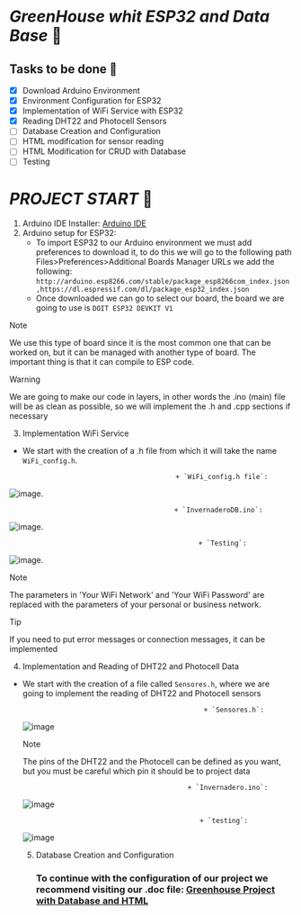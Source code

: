 # ***GreenHouse whit ESP32 and Data Base*** :monocle_face:

## Tasks to be done :robot:
- [x] Download Arduino Environment
- [x] Environment Configuration for ESP32
- [x] Implementation of WiFi Service with ESP32
- [x] Reading DHT22 and Photocell Sensors
- [ ] Database Creation and Configuration
- [ ] HTML modification for sensor reading
- [ ] HTML Modification for CRUD with Database
- [ ] Testing

# ***PROJECT START*** :space_invader:
1. Arduino IDE Installer: [Arduino IDE](https://www.arduino.cc/en/software)
2. Arduino setup for ESP32:
   - To import ESP32 to our Arduino environment we must add preferences to download it, to do this we will go to the following path Files>Preferences>Additional Boards Manager URLs
     we add the following: `http://arduino.esp8266.com/stable/package_esp8266com_index.json,https://dl.espressif.com/dl/package_esp32_index.json`
   - Once downloaded we can go to select our board, the board we are going to use is `DOIT ESP32 DEVKIT V1`
> [!NOTE] 
> We use this type of board since it is the most common one that can be worked on, but it can be managed with another type of board. The important thing is that it can compile to ESP code.

> [!WARNING]
> We are going to make our code in layers, in other words the .ino (main) file will be as clean as possible, so we will implement the .h and .cpp sections if necessary

3. Implementation WiFi Service
* We start with the creation of a .h file from which it will take the name `WiFi_config.h`.
  
                                            + `WiFi_config.h file`:
![image](https://github.com/RinoxCraft/Projects-Unicauca/assets/67917424/aab5f199-bdef-4f7c-84ed-e14be636e934).

                                             + `InvernaderoDB.ino`:
![image](https://github.com/RinoxCraft/Projects-Unicauca/assets/67917424/33e6a9f6-03a3-46f6-85f4-6f8d9c2090c3).

                                                   + `Testing`:
![image](https://github.com/RinoxCraft/Projects-Unicauca/assets/67917424/a3353319-07e5-4e5c-8b03-f037bc2bc48f).

> [!NOTE]
> The parameters in 'Your WiFi Network' and 'Your WiFi Password' are replaced with the parameters of your personal or business network.

> [!TIP]
> If you need to put error messages or connection messages, it can be implemented

4. Implementation and Reading of DHT22 and Photocell Data
* We start with the creation of a file called `Sensores.h`, where we are going to implement the reading of DHT22 and Photocell sensors

                                                   + `Sensores.h`:
  ![image](https://github.com/RinoxCraft/Projects-Unicauca/assets/67917424/91731889-b025-4d82-bb62-16449959d7d3)


  > [!NOTE]
  > The pins of the DHT22 and the Photocell can be defined as you want, but you must be careful which pin it should be to project data

                                               + `Invernadero.ino`:
  ![image](https://github.com/RinoxCraft/Projects-Unicauca/assets/67917424/b075e1db-85ae-4b0c-b878-9c5776bd38d9)


                                                  + `testing`:
  ![image](https://github.com/RinoxCraft/Projects-Unicauca/assets/67917424/3888e171-fd59-4e62-b411-65ed5b0702f7)

  5. Database Creation and Configuration
     ### To continue with the configuration of our project we recommend visiting our .doc file: [Greenhouse Project with Database and HTML](https://docs.google.com/document/d/1E_aDSJ7xsLImMLE22vqVSqqBkkm7MOsCMc3BbSUyEO4/edit?usp=sharing)

  




  
